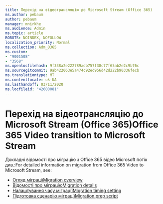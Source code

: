 ```yaml
---
title: Перехід на відеотрансляцію до Microsoft Stream (Office 365)
ms.author: pebaum
author: pebaum
manager: mnirkhe
ms.audience: Admin
ms.topic: article
ROBOTS: NOINDEX, NOFOLLOW
localization_priority: Normal
ms.collection: Adm_O365
ms.custom:
- "9001508"
- "3568"
ms.openlocfilehash: 9f338a2e222789adb757f38c77f65ab2e2c9b76c
ms.sourcegitcommit: 9ab422063e5a474c92ed956d42d222b90336fecb
ms.translationtype: MT
ms.contentlocale: uk-UA
ms.lasthandoff: 03/11/2020
ms.locfileid: "42600081"
---
```

# <a name="office-365-video-transition-to-microsoft-stream"></a><span data-ttu-id="92fc4-102">Перехід на відеотрансляцію до Microsoft Stream (Office 365)</span><span class="sxs-lookup"><span data-stu-id="92fc4-102">Office 365 Video transition to Microsoft Stream</span></span>

<span data-ttu-id="92fc4-103">Докладні відомості про міграцію з Office 365 відео Microsoft потік див.:</span><span class="sxs-lookup"><span data-stu-id="92fc4-103">For detailed information on migration from Office 365 Video to Microsoft Stream, see:</span></span>

- [<span data-ttu-id="92fc4-104">Огляд міграції</span><span class="sxs-lookup"><span data-stu-id="92fc4-104">Migration overview</span></span>](https://docs.microsoft.com/stream/migrate-from-office-365)
- [<span data-ttu-id="92fc4-105">Відомості про міграцію</span><span class="sxs-lookup"><span data-stu-id="92fc4-105">Migration details</span></span>](https://docs.microsoft.com/stream/migration-experience)
- [<span data-ttu-id="92fc4-106">Налаштування часу міграції</span><span class="sxs-lookup"><span data-stu-id="92fc4-106">Migration timing setting</span></span>](https://docs.microsoft.com/stream/migration-o365video-timing-setting)
- [<span data-ttu-id="92fc4-107">Підготовка сценарію міграції</span><span class="sxs-lookup"><span data-stu-id="92fc4-107">Migration prep script</span></span>](https://docs.microsoft.com/stream/migration-o365video-prep)
